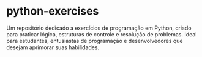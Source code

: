 # python-exercises
Um repositório dedicado a exercícios de programação em Python, criado para praticar lógica, estruturas de controle e resolução de problemas. Ideal para estudantes, entusiastas de programação e desenvolvedores que desejam aprimorar suas habilidades.
